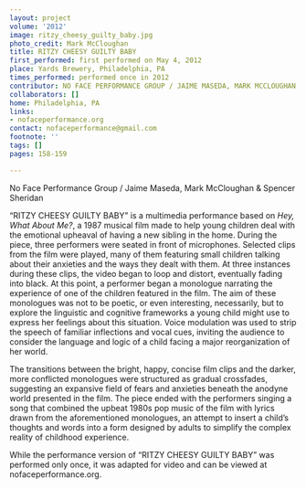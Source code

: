 ```yaml
---
layout: project
volume: '2012'
image: ritzy_cheesy_guilty_baby.jpg
photo_credit: Mark McCloughan
title: RITZY CHEESY GUILTY BABY
first_performed: first performed on May 4, 2012
place: Yards Brewery, Philadelphia, PA
times_performed: performed once in 2012
contributor: NO FACE PERFORMANCE GROUP / JAIME MASEDA, MARK MCCLOUGHAN & SPENCER SHERIDAN
collaborators: []
home: Philadelphia, PA
links:
- nofaceperformance.org
contact: nofaceperformance@gmail.com
footnote: ''
tags: []
pages: 158-159

---
```


No Face Performance Group / Jaime Maseda, Mark McCloughan & Spencer Sheridan

“RITZY CHEESY GUILTY BABY” is a multimedia performance based on _Hey, What About Me?_, a 1987 musical film made to help young children deal with the emotional upheaval of having a new sibling in the home. During the piece, three performers were seated in front of microphones. Selected clips from the film were played, many of them featuring small children talking about their anxieties and the ways they dealt with them. At three instances during these clips, the video began to loop and distort, eventually fading into black. At this point, a performer began a monologue narrating the experience of one of the children featured in the film. The aim of these monologues was not to be poetic, or even interesting, necessarily, but to explore the linguistic and cognitive frameworks a young child might use to express her feelings about this situation. Voice modulation was used to strip the speech of familiar inflections and vocal cues, inviting the audience to consider the language and logic of a child facing a major reorganization of her world.

The transitions between the bright, happy, concise film clips and the darker, more conflicted monologues were structured as gradual crossfades, suggesting an expansive field of fears and anxieties beneath the anodyne world presented in the film. The piece ended with the performers singing a song that combined the upbeat 1980s pop music of the film with lyrics drawn from the aforementioned monologues, an attempt to insert a child’s thoughts and words into a form designed by adults to simplify the complex reality of childhood experience.

While the performance version of “RITZY CHEESY GUILTY BABY” was performed only once, it was adapted for video and can be viewed at nofaceperformance.org.
